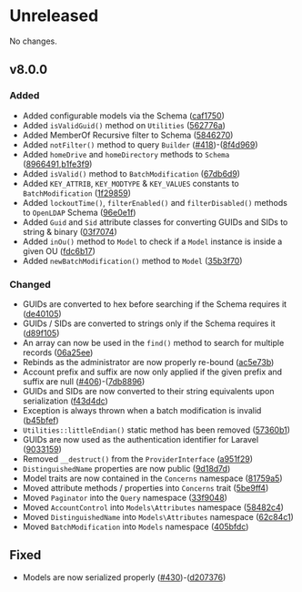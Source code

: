 # Unreleased

No changes.

## v8.0.0

### Added

- Added configurable models via the Schema ([caf1750](https://github.com/Adldap2/Adldap2/commit/caf17505f6eac609e028cc7763da468c9c59ca6a))
- Added `isValidGuid()` method on `Utilities` ([562776a](https://github.com/Adldap2/Adldap2/commit/562776a4a0a63fcb52c9d963bc52e91bbe70c9b2))
- Added MemberOf Recursive filter to Schema ([5846270](https://github.com/Adldap2/Adldap2/commit/584627088893a221ec43a785d1aa00f5a367a50d))
- Added `notFilter()` method to query `Builder` ([#418](https://github.com/Adldap2/Adldap2/issues/418))-([8f4d969](https://github.com/Adldap2/Adldap2/commit/8f4d9698afda27d99dbf0dca0c4643f367dbd7d4)) 
- Added `homeDrive` and `homeDirectory` methods to `Schema` ([8966491](https://github.com/Adldap2/Adldap2/commit/8966491507376430409d0847160450ce595323cd),[b1fe3f9](https://github.com/Adldap2/Adldap2/commit/b1fe3f9e2bbedf0fc9113d62e707808153d7b2f2))
- Added `isValid()` method to `BatchModification` ([67db6d9](https://github.com/Adldap2/Adldap2/commit/67db6d973b6b5147e4391fac4f6be024e97e2753))
- Added `KEY_ATTRIB`, `KEY_MODTYPE` & `KEY_VALUES` constants to `BatchModification` ([1f29859](https://github.com/Adldap2/Adldap2/commit/1f2985912df61d7a11e5f196ecbcc1f460383758))
- Added `lockoutTime()`, `filterEnabled()` and `filterDisabled()` methods to `OpenLDAP` Schema ([96e0e1f](https://github.com/Adldap2/Adldap2/commit/96e0e1fd8298bcfdefb002d71abf4a4fb06b83a6))
- Added `Guid` and `Sid` attribute classes for converting GUIDs and SIDs to string & binary ([03f7074](https://github.com/Adldap2/Adldap2/commit/03f7074d56af95ad69a17f2f77ee238c708a1841))
- Added `inOu()` method to `Model` to check if a `Model` instance is inside a given OU ([fdc6b17](https://github.com/Adldap2/Adldap2/commit/fdc6b177c630993cb541a72ae4f79d4cb581e459))
- Added `newBatchModification()` method to `Model` ([35b3f70](https://github.com/Adldap2/Adldap2/commit/35b3f70686bc23d72e94ecf5e6c349404b926097))

### Changed

- GUIDs are converted to hex before searching if the Schema requires it ([de40105](https://github.com/Adldap2/Adldap2/commit/de401055abf1d4311f087ac1bae2ed0048fcdb75))
- GUIDs / SIDs are converted to strings only if the Schema requires it ([d89f105](https://github.com/Adldap2/Adldap2/commit/d89f105f0335fd77b48f467449aa559c4e9169af))
- An array can now be used in the `find()` method to search for multiple records ([06a25ee](https://github.com/Adldap2/Adldap2/commit/06a25ee5501aebf457c42099788a8cf3293b2e39))
- Rebinds as the administrator are now properly re-bound ([ac5e73b](https://github.com/Adldap2/Adldap2/commit/ac5e73bfee16bba83a16e73523c39935f390c4a3))
- Account prefix and suffix are now only applied if the given prefix and suffix are null ([#406](https://github.com/Adldap2/Adldap2/issues/406))-([7db8896](https://github.com/Adldap2/Adldap2/commit/7db8896ea69516a258bd07f5d8cea50683bc1da5))
- GUIDs and SIDs are now converted to their string equivalents upon serialization ([f43d4dc](https://github.com/Adldap2/Adldap2/commit/f43d4dc504b06013b549144f28f1b9d791610b38))
- Exception is always thrown when a batch modification is invalid ([b45bfef](https://github.com/Adldap2/Adldap2/commit/b45bfeff4c4e3ae9b91e6499ff0c88d675923a03))
- `Utilities::littleEndian()` static method has been removed ([57360b1](https://github.com/Adldap2/Adldap2/commit/57360b10dcf57ae013a3688cb168e637b58ba587))
- GUIDs are now used as the authentication identifier for Laravel ([9033159](https://github.com/Adldap2/Adldap2/commit/90331598169de6ec5446917fefb6334fa72e4a47))
- Removed `__destruct()` from the `ProviderInterface` ([a951f29](https://github.com/Adldap2/Adldap2/commit/a951f29ceefeb47431e2147f1251f1383cdd3bc9))
- `DistinguishedName` properties are now public ([9d18d7d](https://github.com/Adldap2/Adldap2/commit/9d18d7d96ac9f6c00770572c1c2ae4fe2f49aa06))
- Model traits are now contained in the `Concerns` namespace ([81759a5](https://github.com/Adldap2/Adldap2/commit/81759a5e3b32cf5c9c4fa9658ddf84a19f0daa9e))
- Moved attribute methods / properties into `Concerns` trait ([5be9ff4](https://github.com/Adldap2/Adldap2/commit/5be9ff439cc6f3f1cdb6d85e15c94d109747b437))
- Moved `Paginator` into the `Query` namespace ([33f9048](https://github.com/Adldap2/Adldap2/commit/33f9048b77f811a64a3d8d6362589ba8b2348b3a))
- Moved `AccountControl` into `Models\Attributes` namespace ([58482c4](https://github.com/Adldap2/Adldap2/commit/58482c48fcab16e772953f1384ed86b52bc76e4c))
- Moved `DistinguishedName` into `Models\Attributes` namespace ([62c84c1](https://github.com/Adldap2/Adldap2/commit/62c84c1e3a1fc63a960c7f5122b3c6e0a5487b4b))
- Moved `BatchModification` into `Models` namespace ([405bfdc](https://github.com/Adldap2/Adldap2/commit/405bfdca57b4ace6e224bf9c0aae7187cbe67e9d))

## Fixed

- Models are now serialized properly ([#430](https://github.com/Adldap2/Adldap2/issues/430))-([d207376](https://github.com/Adldap2/Adldap2/commit/d207376a004a5a83af33dc7584237fd6b5c57d6a))
